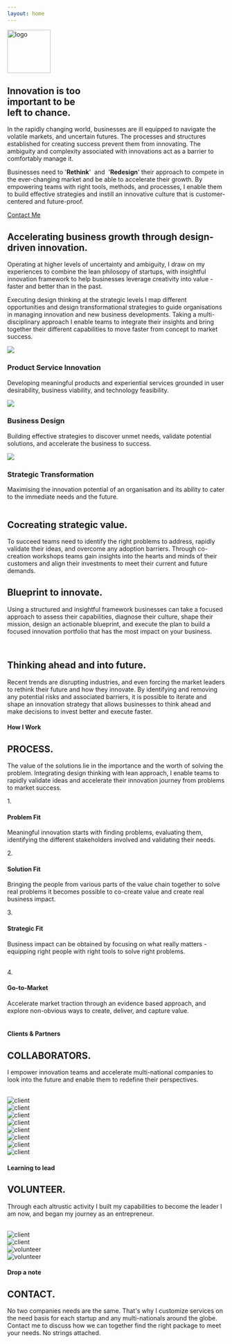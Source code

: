 ```yaml
---
layout: home
---
```


<!--
Fixed Navigation
==================================== -->
<!--
=================
Hero Area
================= 
-->
<!-- id="particles-js" -->
<section class="hero-area" >
<div id="particles-js"></div>

<div class="container">
<div class="row">
<div class="col-12 hero-logo">
 <a class="navbar-brand" href="index.html">
    <img src="/images/muku_logo_white.png" alt="logo" width="100" class="text-left">
  </a>
</div>
    <div class="col-md-6">
      <div class="block">
          <p><h1>Innovation is too <br> important to be <br>left to chance.</h1></p>
      </div>
    </div>
<div class="col-md-6">
<div class="block">
<p>In the rapidly changing world, businesses are ill equipped to navigate the volatile markets, and uncertain futures. The processes and structures established for creating success prevent them from innovating. The ambiguity and complexity associated with innovations act as a barrier to comfortably manage it.  </p>
<p>Businesses need to '<b class="boldpink">Rethink</b>'&nbsp; and&nbsp; '<b class="boldpink">Redesign</b>' their approach to compete in the ever-changing market and be able to accelerate their growth. By empowering teams with right tools, methods, and processes, I enable them to build effective strategies and instill an innovative culture that is customer-centered and future-proof.</p> 
</div>
</div>
<div class="col-md-6">
<a href="#contact" target="" class="btn-main btn">Contact Me</a> 
</div>
</div>
<div class="row"> 
<div class="text-center col-12 pt-5 ">
<div class="col-1 mr-auto ml-auto text-center mt-3 pb-2">
<a href="#about">
    <b class="boldpink text-center fa fa-chevron-down"></b>
</a>
</div>
<div  class="anchorlink" id="about"></div>
</div>
</div>
</div>
</section> 
<!-- End of section -->

<!--
=================
About Section
================= 
-->

<section class="about-2 section" >
<div class="container">
<div class="row">
<div class="col-12 col-md-6">
<h2>Accelerating business growth through design-driven innovation.</h2>
</div>
<div class="col-12 col-md-6">
<p>Operating at higher levels of uncertainty and ambiguity, I draw on my experiences to combine the lean philosopy of startups, with insightful innovation framework to help businesses leverage creativity into value - faster and better than in the past.</p>

<p>Executing design thinking at the strategic levels I map different opportunities and design transformational strategies to guide organisations in managing innovation and new business developments. Taking a multi-disciplinary approach I enable teams to integrate their insights and bring together their different capabilities to move faster from concept to market success. </p>
</div>
</div> 
<!-- End row -->
</div> 
<!-- End container -->
</section> 
<!-- End section -->
<section class="services section-xs" id="services">
<div class="container">
<div class="row">
<!-- Single Service Item -->
<div class="col-md-4 col-sm-6 col-xs-12">
<div class="service-block color-bg text-center">
<div class="service-icon text-center">
<img src="/images/icons/2x/lightbulb@2x.png">
</div>
<h3>Product Service Innovation</h3>
<p>Developing meaningful products and experiential services grounded in user desirability, business viability, and technology feasibility.</p>
</div>
</div>
<!-- End Single Service Item -->
<!-- Single Service Item -->
<div class="col-md-4 col-sm-6 col-xs-12">
<div class="service-block text-center">
<div class="service-icon text-center">
<img src="/images/icons/2x/strategy@2x.png"> 
</div>
<h3>Business Design</h3>
<p>Building effective strategies to discover unmet needs, validate potential solutions, and accelerate the business to success.</p>
</div>
</div>
<!-- End Single Service Item -->
<!-- Single Service Item -->
<div class="col-md-4 col-sm-6 col-xs-12 mx-auto">
<div class="service-block color-bg text-center">
<div class="service-icon text-center">
<img src="/images/icons/2x/telescope@2x.png">
</div>
<h3>Strategic Transformation</h3>
<p>Maximising the innovation potential of an organisation and its ability to cater to the immediate needs and the future.</p>
</div>
</div>
</div> 
<!-- End row -->
</div> 
<!-- End container -->
</section> 
<!-- End section -->
<section class="about section-sm" id="about">
<div class="container">
<div class="row mb-50 justify-content-center">
    <div class="col-md-5 col-sm-12 text-center pt-2" id="about-img1">
<!--         <div class="imgoverlay"></div>
 -->        <img src="/images/home/strategy-1.png" class="img-fluid rounded shadow" alt="">
    </div>
<div class="col-md-5 col-sm-12">
<div class="content">
<h2>Cocreating strategic value.</h2>
<p>To succeed teams need to identify the right problems to address, rapidly validate their ideas, and overcome any adoption barriers. Through co-creation workshops teams gain insights into the hearts and minds of their customers and align their investments to meet their current and future demands.</p>
</div>
<p></p>
</div>
</div>
<div class="row mb-50 justify-content-center">
<div class="col-md-5 col-sm-12 text-center">
<div class="content text-right">
<h2>Blueprint to innovate.</h2>
<p>Using a structured and insightful framework businesses can take a focused approach to assess their capabilities, diagnose their culture, shape their mission, design an actionable blueprint, and execute the plan to build a focused innovation portfolio that has the most impact on your business.&nbsp;</p>
</div>
</div>
<div class="col-md-5 col-sm-12">
<img src="/images/home/strategy-2.jpg" class="img-fluid rounded shadow" alt="">
<p></p>
</div>
</div>
<div class="row mb-50 justify-content-center">
<div class="col-md-5 col-sm-12 text-center pt-5">
<img src="/images/home/strategy-3_1.jpg" class="img-fluid rounded shadow" alt="">
</div>
<div class="col-md-5 col-sm-12">
<div class="content">
<h2></h2>
<h2 spellcheck="true" data-medium-editor-element="true" role="textbox" aria-multiline="true" data-medium-editor-editor-index="32" medium-editor-index="58d8fdab-fa3e-ea7c-c930-4fdbd06b08bc" data-placeholder="Type your text" data-medium-focused="true">Thinking ahead and into future.</h2>
<p>Recent trends are disrupting industries, and even forcing the market leaders to rethink their future and how they innovate. By identifying and removing any potential risks and associated barriers, it is possible to iterate and shape an innovation strategy that allows businesses to think ahead and make decisions to invest better and execute faster.&nbsp; &nbsp; &nbsp;</p>
</div>

<!-- End row -->
<div class="col-12 col-md-5 col-sm-12 text-center">
</div>
<div  class="anchorlink" id="process"></div>
</div>
</div> 
<!-- End row -->
</div> 
<!-- End container -->
</section> 
<!-- End section -->


<!--
=================
Process Section
================= 
-->

<section class="service-2 section bg-gray">
<div class="container">
<div class="row">
<div class="col">
<div class="title text-center">
<h4>How I Work</h4>
<h2>PROCESS.</h2>
<span class="border"></span>
<p>The value of the solutions lie in the importance and the worth of solving the problem. Integrating design thinking with lean approach, I enable teams to rapidly validate ideas and accelerate their innovation journey from problems to market success.</p>
</div>
</div>
</div>
<div class="row justify-content-center">
<div class="col-md-4 col-sm-6 p-0">
<div class="service-item text-center">
<span class="count">1.</span>
<i class="fa fa-puzzle-piece"></i>
<h4>Problem Fit</h4>
<p> Meaningful innovation starts with finding problems, evaluating them, identifying the different stakeholders involved and validating their needs.<!-- By taking a 360 degree perspective across the whole value chain teams can gain a thorough understanding of their user's journey to further design new opportunities and experiences. --><br> </p>
</div>
</div>
<div class="col-md-4 col-sm-6 p-0">
<div class="service-item text-center">
<span class="count">2.</span>
<i class="fa-paper-plane fa"></i>
<h4>Solution Fit</h4>
<p>Bringing the people from various parts of the value chain together  to solve real problems it becomes possible to co-create value and create real business impact. <!-- . This dramatically speeds up the time-to-market and develop disruptive business. --><br> </p>
</div>
</div>
<div class="w-100"></div>
<div class="col-md-4 col-sm-6 p-0">
<div class="service-item text-center">
<span class="count">3.</span>
<i class="fa-crosshairs fa"></i>
<h4>Strategic Fit</h4>
<p>Business impact can be obtained by focusing on what really matters - equipping right people with right tools to solve right problems. <br><br>  </p>
</div>
</div>
<div class="col-md-4 col-sm-6 p-0">
<div class="service-item text-center">
<span class="count">4.</span>
<i class="fa fa-rocket"></i>
<h4>Go-to-Market</h4>
<p>Accelerate market traction through an evidence based approach, and explore non-obvious ways to create, deliver, and capture value. <br><br>  </p>
</div>
</div>
</div>
<div  class="anchorlink" id="work"></div>
<!-- End row -->
</div>
<!-- End container -->
</section>
<!-- End section -->

<!--
=================
Client section
================= 
-->
<section class="clients-table section " id="clients">
<div class="container">
<div class="row">
<div class="col">
<div class="title text-center">
<h4>Clients & Partners</h4>
<h2>COLLABORATORS.</h2>
<span class="border"></span>
<p>I empower innovation teams and accelerate multi-national companies to look into the future and enable them to redefine their perspectives.</p>
</div>
</div><br>
<div class="row">
<!-- single pricing table -->
<div class="col-md-3 col-sm-6 col-12 pb-4">
<div class="client-member text-center">
<div class="client-photo">
<!-- member photo -->
<img src="/images/client-logo/1-forge.png" alt="client" class="img-fluid">
<!-- /member photo -->
</div>
<!-- member name & designation -->
<!-- /member name & designation -->
</div>
</div>
<div class="col-md-3 col-sm-6 col-12">
<div class="client-member text-center">
<div class="client-photo">
<!-- member photo -->
<img src="/images/client-logo/2-rohrbeckheger.png" alt="client" class="img-fluid align-middle">
<!-- /member photo -->
</div>
<!-- member name & designation -->
<!-- /member name & designation -->
</div>
</div>
<div class="col-md-3 col-sm-6 col-12">
<div class="client-member text-center">
<div class="client-photo">
<!-- member photo -->
<img src="/images/client-logo/3-nokia.png" alt="client" class="img-fluid">
<!-- /member photo -->
</div>
<!-- member name & designation -->
<!-- /member name & designation -->
</div>
</div>

<div class="col-md-3 col-sm-6 col-12">
<div class="client-member text-center">
<div class="client-photo">
<!-- member photo -->
<img src="/images/client-logo/5-stepcharge.png" alt="client" class="img-fluid">
<!-- /member photo -->
</div>
<!-- member name & designation -->
<!-- /member name & designation -->
</div>
</div>
<div class="row">
<!-- single pricing table -->
<div class="col-md-3 col-sm-6 col-12">
<div class="client-member text-center">
<div class="client-photo">
<!-- member photo -->
<img src="/images/client-logo/4-robit.png" alt="client" class="img-fluid">
<!-- /member photo -->
</div>
<!-- member name & designation -->
<!-- /member name & designation -->
</div>
</div>

<div class="col-md-3 col-sm-6 col-12">
<div class="client-member text-center">
<div class="client-photo ">
<!-- member photo -->
<img src="/images/client-logo/6-finnair.png" alt="client" class="img-fluid">
<!-- /member photo -->
</div>
<!-- member name & designation -->
<!-- /member name & designation -->
</div>
</div>
<div class="col-md-3 col-sm-6 col-12">
<div class="client-member text-center">
<div class="client-photo">
<!-- member photo -->
<img src="/images/client-logo/7-wartsila.png" alt="client" class="img-fluid">
<!-- /member photo -->
</div>
<!-- member name & designation -->
<!-- /member name & designation -->
</div>
</div>

<div class="col-md-3 col-sm-6 col-12">
<div class="client-member text-center">
<div class="client-photo">
<!-- member photo -->
<img src="/images/client-logo/8-PTR.png" alt="client" class="img-fluid">
<!-- /member photo -->
</div>
<!-- member name & designation -->
<!-- /member name & designation -->
</div>
</div>

</div>
</div>
</div>
</div>
<!-- End container -->
</section>
<!-- End section -->

<section class="volunteer-table section" id="volunteer">
<div class="container">
<div class="row">
<div class="col col-12">
<div class="title text-center">
<h4>Learning to lead</h4>
<h2>VOLUNTEER.</h2>
<span class="border"></span>
<p>Through each altrustic activity I built my capabilities to become the leader I am now, and began my journey as an entrepreneur.</p>
</div>
</div><br>
<div class="row">
<!-- single pricing table -->
<div class="col-md-3 col-sm-6 col-12 pb-4">
<div class="client-member text-center">
<div class="client-photo">
<!-- member photo -->
<img src="/images/client-logo/1-slush.png" alt="client" class="img-fluid">
<!-- /member photo -->
</div>
<!-- member name & designation -->
<!-- /member name & designation -->
</div>
</div>
<div class="col-md-3 col-sm-6 col-12">
<div class="client-member text-center">
<div class="client-photo">
<!-- member photo -->
<img src="/images/client-logo/2-junction.png" alt="client" class="img-fluid align-middle">
<!-- /member photo -->
</div>
<!-- member name & designation -->
<!-- /member name & designation -->
</div>
</div>
<div class="col-md-3 col-sm-6 col-12">
<div class="client-member text-center">
<div class="client-photo">
<!-- member photo -->
<img src="/images/client-logo/3-EIA.png" alt="volunteer" class="img-fluid">
<!-- /member photo -->
</div>
<!-- member name & designation -->
<!-- /member name & designation -->
</div>
</div>

<div class="col-md-3 col-sm-6 col-12">
<div class="client-member text-center">
<div class="client-photo">
<!-- member photo -->
<img src="/images/client-logo/4-AIESEC.png" alt="volunteer" class="img-fluid">
<!-- /member photo -->
</div>
<!-- member name & designation -->
<!-- /member name & designation -->
</div>


</div>
</div>
</div>
</div><div class="anchorlink" id="contact"></div>
<!-- End container -->
</section>



<!--
=================
Contact Section
================= 
-->	

<section class="contact-us section bg-gray" >
<div class="container">
<div class="row">
<div class="col">
<div class="title text-center">
<h4>Drop a note</h4>
<h2>CONTACT.</h2>
<span class="border"></span>
<p>
No two companies needs are the same. That's why I customize services on the need basis for each startup and any multi-nationals around the globe. Contact me to discuss how we can together find the right package to meet your needs. 
No strings attached. <br><!-- 

Do you have a problem you need to define?<br>
Do you have an idea to take forward? <br>
Do you need help to rethink your strategy?<br>
Do you have a problem in taking your product to market?<br> -->
</p>
</div>
</div>
</div>
<div class="row">
<div class="col-12 col-md-4">
<div class="address-block contact-meta-block">
<i class="fa fa-envelope"></i>
<h4>Email</h4>
<a href="mailto:mukund.kulur@gmail.com" data-rel="external">mukund.kulur @ gmail.com</a>
</div>
</div>
<div class="col-12 col-md-4">
<div class="phone-block contact-meta-block">
<i class="fa fa-phone"></i>
<h4>Reach Out</h4>
<p>
<a href="tel:1231231234" data-rel="external">
Mobile: (+91) 9566724681 <br></a>
</p>
</div>
</div>
<div class="col-12 col-md-4">
<div class="social-icons-block contact-meta-block">
<i class="fa fa-user"></i>
<h4>Social links</h4>
<ul class="list-inline social-icon">
<li class="list-inline-item"><a href="https://www.linkedin.com/in/mukundkulur/" target="_blank"><i class="fa fa-linkedin"></i></a></li>
<li class="list-inline-item"><a href="https://www.instagram.com/mukundkulur/" target="_blank"><i class="fa fa-instagram"></i></a></li>
<li class="list-inline-item"><a href="" target="_blank"><i class="fa fa-quora"></i></a></li>
<li class="list-inline-item"><a href="" target="_blank"><i class="fa fa-behance"></i></a></li>
<li class="list-inline-item"><a href="" target="_blank"><i class="fa fa-medium"></i></a></li>
</ul>
</div>
</div>
</div>		
<div class="row">
<div class="col-12">
<div>
<div id="map">
<div class="mapouter"><div class="gmap_canvas">
<iframe id="gmap_canvas" src="https://maps.google.com/maps?q=78%20kavya%20fort%2C%20east%20lokamanya%20street%20rspuram%20coimbatore&t=&z=13&ie=UTF8&iwloc=&output=embed" frameborder="0" scrolling="no" marginheight="0" marginwidth="0"></iframe>
</div>
</div>
</div>
</div>

</div> <!-- end row -->
</div>
<!-- / End Contact Details -->
</div> <!-- end container -->
</section> <!-- end section -->

<script src="/js/particle/particles.js"></script>
<script src="/js/particle/app.js"></script>

<script type="text/javascript">
function validateForm() {
  var name = document.forms["contact-form"]["name"];
  if (name.value == "") {
    alert("Name must be filled out");
    name.focus(); 
    return false;
  }

  var email = document.forms["contact-form"]["email"];
  if (email.value == "") {
    alert("Email must be filled out");
    email.focus()
    return false;
  }

  var subject = document.forms["contact-form"]["subject"];
  if (subject.value == "") {
    alert("Subject must be filled out");
    subject.focus()
    return false;
  }

  var message = document.forms["contact-form"]["message"];
  if (message.value == "") {
    alert("Message must be filled out");
    message.focus()
    return false;
  }

  if (name.value !="") or (name.value !="") or (name.value !="") or (name.value !="") {
      window.open('mailto:test@example.com?subject=subject&body=body');
  }
  
} 
</script>